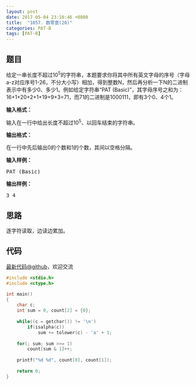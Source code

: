 ```yaml
---
layout: post
date: 2017-05-04 23:10:46 +0800
title:  "1057. 数零壹(20)"
categories: PAT-B
tags: [PAT-B]
---
```


## 题目

<div id="problemContent">
<p>给定一串长度不超过10<sup>5</sup>的字符串，本题要求你将其中所有英文字母的序号（字母a-z对应序号1-26，不分大小写）相加，得到整数N，然后再分析一下N的二进制表示中有多少0、多少1。例如给定字符串“PAT (Basic)”，其字母序号之和为：16+1+20+2+1+19+9+3=71，而71的二进制是1000111，即有3个0、4个1。
</p>
<p><b>
输入格式：
</b></p>
<p>
输入在一行中给出长度不超过10<sup>5</sup>、以回车结束的字符串。
</p>
<p><b>
输出格式：
</b></p>
<p>
在一行中先后输出0的个数和1的个数，其间以空格分隔。
</p>
<b>输入样例：</b><pre>
PAT (Basic)
</pre>
<b>输出样例：</b><pre>
3 4
</pre>
</div>

## 思路

逐字符读取，边读边累加。

## 代码

[最新代码@github](https://github.com/OliverLew/PAT/blob/master/PATBasic/1057.c)，欢迎交流
```c
#include <stdio.h>
#include <ctype.h>

int main()
{
    char c;
    int sum = 0, count[2] = {0};
    
    while((c = getchar()) != '\n') 
        if(isalpha(c))
            sum += tolower(c) - 'a' + 1;
    
    for(; sum; sum >>= 1)
        count[sum & 1]++;
    
    printf("%d %d", count[0], count[1]);
    
    return 0;
}

```